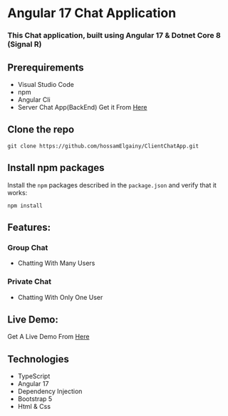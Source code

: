 # Angular 17 Chat Application

### This Chat application, built using Angular 17 & Dotnet Core 8 (Signal R)

## Prerequirements

* Visual Studio Code
* npm
* Angular Cli
* Server Chat App(BackEnd) Get it From [Here](https://github.com/hossamElgainy/ServerChatApp)

## Clone the repo

```shell
git clone https://github.com/hossamElgainy/ClientChatApp.git
```

## Install npm packages

Install the `npm` packages described in the `package.json` and verify that it works:

```shell
npm install
```

## Features:
### Group Chat
* Chatting With Many Users

### Private Chat
* Chatting With Only One User 

## Live Demo:
Get A Live Demo From [Here](https://drive.google.com/file/d/19YGad5FgsaRKf81jcbyP02BVXqThaL3I/view?usp=sharing)

## Technologies
* TypeScript
* Angular 17
* Dependency Injection
* Bootstrap 5
* Html & Css